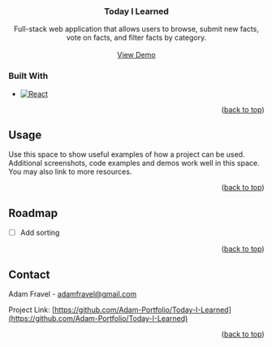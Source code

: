 <!-- PROJECT SHIELDS -->
<!--
*** I'm using markdown "reference style" links for readability.
*** Reference links are enclosed in brackets [ ] instead of parentheses ( ).
*** See the bottom of this document for the declaration of the reference variables
*** for contributors-url, forks-url, etc. This is an optional, concise syntax you may use.
*** https://www.markdownguide.org/basic-syntax/#reference-style-links
-->

<!-- INTRO -->
<div>
  <h3 align="center">Today I Learned</h3>

  <p align="center">
    Full-stack web application that allows users to browse, submit new facts, vote on facts, and filter facts by category.
    <br />
    <br />
    <a href="https://todayilearned-live.netlify.app/">View Demo</a>
  </p>
</div>

### Built With

* [![React][React.js]][React-url]

<p align="right">(<a href="#readme-top">back to top</a>)</p>

<!-- USAGE EXAMPLES -->
## Usage

Use this space to show useful examples of how a project can be used. Additional screenshots, code examples and demos work well in this space. You may also link to more resources.

<p align="right">(<a href="#readme-top">back to top</a>)</p>

<!-- ROADMAP -->
## Roadmap

- [ ] Add sorting

<p align="right">(<a href="#readme-top">back to top</a>)</p>

<!-- CONTACT -->
## Contact

Adam Fravel - adamfravel@gmail.com

Project Link: [https://github.com/Adam-Portfolio/Today-I-Learned](https://github.com/Adam-Portfolio/Today-I-Learned)

<p align="right">(<a href="#readme-top">back to top</a>)</p>

<!-- MARKDOWN LINKS & IMAGES -->
<!-- https://www.markdownguide.org/basic-syntax/#reference-style-links -->
[contributors-shield]: https://img.shields.io/github/contributors/Adam-Portfolio/Today-I-Learned.svg?style=for-the-badge
[contributors-url]: https://github.com/Adam-Portfolio/Today-I-Learned/graphs/contributors
[forks-shield]: https://img.shields.io/github/forks/Adam-Portfolio/Today-I-Learned.svg?style=for-the-badge
[forks-url]: https://github.com/Adam-Portfolio/Today-I-Learned/network/members
[stars-shield]: https://img.shields.io/github/stars/Adam-Portfolio/Today-I-Learned.svg?style=for-the-badge
[stars-url]: https://github.com/Adam-Portfolio/Today-I-Learned/stargazers
[issues-shield]: https://img.shields.io/github/issues/Adam-Portfolio/Today-I-Learned.svg?style=for-the-badge
[issues-url]: https://github.com/Adam-Portfolio/Today-I-Learned/issues
[license-shield]: https://img.shields.io/github/license/Adam-Portfolio/Today-I-Learned.svg?style=for-the-badge
[license-url]: https://github.com/Adam-Portfolio/Today-I-Learned/blob/master/LICENSE.txt
[linkedin-shield]: https://img.shields.io/badge/-LinkedIn-black.svg?style=for-the-badge&logo=linkedin&colorB=555
[linkedin-url]: https://linkedin.com/in/linkedin_username
[product-screenshot]: images/screenshot.png
[Next.js]: https://img.shields.io/badge/next.js-000000?style=for-the-badge&logo=nextdotjs&logoColor=white
[Next-url]: https://nextjs.org/
[React.js]: https://img.shields.io/badge/React-20232A?style=for-the-badge&logo=react&logoColor=61DAFB
[React-url]: https://reactjs.org/
[Vue.js]: https://img.shields.io/badge/Vue.js-35495E?style=for-the-badge&logo=vuedotjs&logoColor=4FC08D
[Vue-url]: https://vuejs.org/
[Angular.io]: https://img.shields.io/badge/Angular-DD0031?style=for-the-badge&logo=angular&logoColor=white
[Angular-url]: https://angular.io/
[Svelte.dev]: https://img.shields.io/badge/Svelte-4A4A55?style=for-the-badge&logo=svelte&logoColor=FF3E00
[Svelte-url]: https://svelte.dev/
[Laravel.com]: https://img.shields.io/badge/Laravel-FF2D20?style=for-the-badge&logo=laravel&logoColor=white
[Laravel-url]: https://laravel.com
[Bootstrap.com]: https://img.shields.io/badge/Bootstrap-563D7C?style=for-the-badge&logo=bootstrap&logoColor=white
[Bootstrap-url]: https://getbootstrap.com
[JQuery.com]: https://img.shields.io/badge/jQuery-0769AD?style=for-the-badge&logo=jquery&logoColor=white
[JQuery-url]: https://jquery.com 
[HTML.com]: https://img.shields.io/badge/html-0769AD?style=for-the-badge&logo=html&logoColor=white
[HTML-url]: https://html.com 
